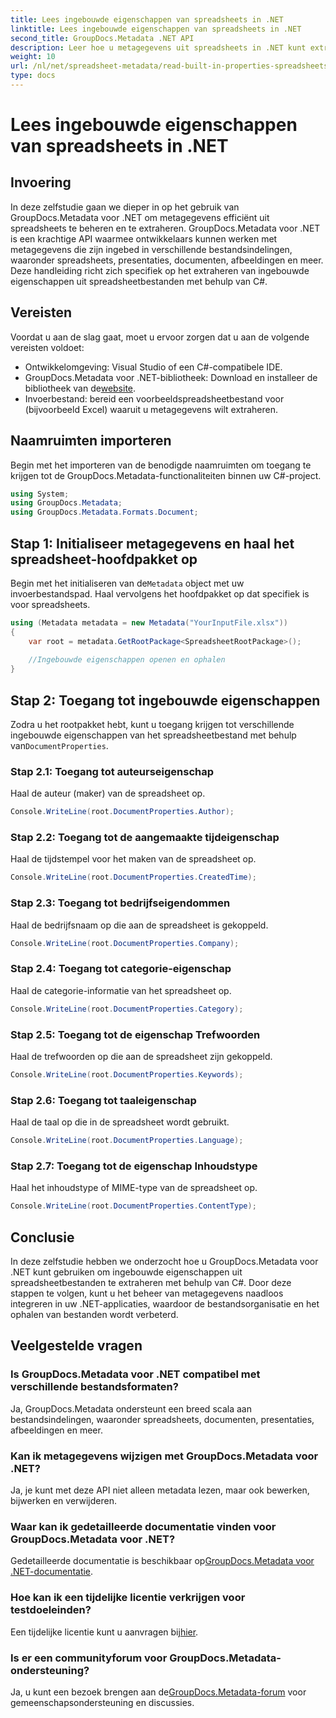 ```yaml
---
title: Lees ingebouwde eigenschappen van spreadsheets in .NET
linktitle: Lees ingebouwde eigenschappen van spreadsheets in .NET
second_title: GroupDocs.Metadata .NET API
description: Leer hoe u metagegevens uit spreadsheets in .NET kunt extraheren met behulp van GroupDocs.Metadata, waardoor u het documentbeheer en de organisatie in uw toepassingen kunt verbeteren.
weight: 10
url: /nl/net/spreadsheet-metadata/read-built-in-properties-spreadsheets/
type: docs
---
```

# Lees ingebouwde eigenschappen van spreadsheets in .NET

## Invoering
In deze zelfstudie gaan we dieper in op het gebruik van GroupDocs.Metadata voor .NET om metagegevens efficiënt uit spreadsheets te beheren en te extraheren. GroupDocs.Metadata voor .NET is een krachtige API waarmee ontwikkelaars kunnen werken met metagegevens die zijn ingebed in verschillende bestandsindelingen, waaronder spreadsheets, presentaties, documenten, afbeeldingen en meer. Deze handleiding richt zich specifiek op het extraheren van ingebouwde eigenschappen uit spreadsheetbestanden met behulp van C#.
## Vereisten
Voordat u aan de slag gaat, moet u ervoor zorgen dat u aan de volgende vereisten voldoet:
- Ontwikkelomgeving: Visual Studio of een C#-compatibele IDE.
-  GroupDocs.Metadata voor .NET-bibliotheek: Download en installeer de bibliotheek van de[website](https://releases.groupdocs.com/metadata/net/).
- Invoerbestand: bereid een voorbeeldspreadsheetbestand voor (bijvoorbeeld Excel) waaruit u metagegevens wilt extraheren.

## Naamruimten importeren
Begin met het importeren van de benodigde naamruimten om toegang te krijgen tot de GroupDocs.Metadata-functionaliteiten binnen uw C#-project.
```csharp
using System;
using GroupDocs.Metadata;
using GroupDocs.Metadata.Formats.Document;
```
## Stap 1: Initialiseer metagegevens en haal het spreadsheet-hoofdpakket op
 Begin met het initialiseren van de`Metadata` object met uw invoerbestandspad. Haal vervolgens het hoofdpakket op dat specifiek is voor spreadsheets.
```csharp
using (Metadata metadata = new Metadata("YourInputFile.xlsx"))
{
    var root = metadata.GetRootPackage<SpreadsheetRootPackage>();
    
    //Ingebouwde eigenschappen openen en ophalen
}
```
## Stap 2: Toegang tot ingebouwde eigenschappen
 Zodra u het rootpakket hebt, kunt u toegang krijgen tot verschillende ingebouwde eigenschappen van het spreadsheetbestand met behulp van`DocumentProperties`.
### Stap 2.1: Toegang tot auteurseigenschap
Haal de auteur (maker) van de spreadsheet op.
```csharp
Console.WriteLine(root.DocumentProperties.Author);
```
### Stap 2.2: Toegang tot de aangemaakte tijdeigenschap
Haal de tijdstempel voor het maken van de spreadsheet op.
```csharp
Console.WriteLine(root.DocumentProperties.CreatedTime);
```
### Stap 2.3: Toegang tot bedrijfseigendommen
Haal de bedrijfsnaam op die aan de spreadsheet is gekoppeld.
```csharp
Console.WriteLine(root.DocumentProperties.Company);
```
### Stap 2.4: Toegang tot categorie-eigenschap
Haal de categorie-informatie van het spreadsheet op.
```csharp
Console.WriteLine(root.DocumentProperties.Category);
```
### Stap 2.5: Toegang tot de eigenschap Trefwoorden
Haal de trefwoorden op die aan de spreadsheet zijn gekoppeld.
```csharp
Console.WriteLine(root.DocumentProperties.Keywords);
```
### Stap 2.6: Toegang tot taaleigenschap
Haal de taal op die in de spreadsheet wordt gebruikt.
```csharp
Console.WriteLine(root.DocumentProperties.Language);
```
### Stap 2.7: Toegang tot de eigenschap Inhoudstype
Haal het inhoudstype of MIME-type van de spreadsheet op.
```csharp
Console.WriteLine(root.DocumentProperties.ContentType);
```

## Conclusie
In deze zelfstudie hebben we onderzocht hoe u GroupDocs.Metadata voor .NET kunt gebruiken om ingebouwde eigenschappen uit spreadsheetbestanden te extraheren met behulp van C#. Door deze stappen te volgen, kunt u het beheer van metagegevens naadloos integreren in uw .NET-applicaties, waardoor de bestandsorganisatie en het ophalen van bestanden wordt verbeterd.

## Veelgestelde vragen
### Is GroupDocs.Metadata voor .NET compatibel met verschillende bestandsformaten?
Ja, GroupDocs.Metadata ondersteunt een breed scala aan bestandsindelingen, waaronder spreadsheets, documenten, presentaties, afbeeldingen en meer.
### Kan ik metagegevens wijzigen met GroupDocs.Metadata voor .NET?
Ja, je kunt met deze API niet alleen metadata lezen, maar ook bewerken, bijwerken en verwijderen.
### Waar kan ik gedetailleerde documentatie vinden voor GroupDocs.Metadata voor .NET?
 Gedetailleerde documentatie is beschikbaar op[GroupDocs.Metadata voor .NET-documentatie](https://tutorials.groupdocs.com/metadata/net/).
### Hoe kan ik een tijdelijke licentie verkrijgen voor testdoeleinden?
 Een tijdelijke licentie kunt u aanvragen bij[hier](https://purchase.groupdocs.com/temporary-license/).
### Is er een communityforum voor GroupDocs.Metadata-ondersteuning?
 Ja, u kunt een bezoek brengen aan de[GroupDocs.Metadata-forum](https://forum.groupdocs.com/c/metadata/14) voor gemeenschapsondersteuning en discussies.
